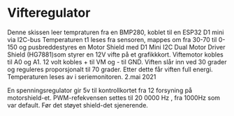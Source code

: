 # Vifteregulator

Denne skissen leer tempraturen fra en BMP280, koblet til en ESP32 D1 mini via I2C-bus
Temperaturen t1 leses fra sensoren, mappes om fra 30-70 til 0-150 og pusbreddestyres
en Motor Shield  med D1 Mini I2C Dual Motor Driver Shield (HG7881)som styrer en 12V vifte på et grafikkkort.
Viftemotor kobles til A0 og A1. 12 volt kobles + til VM og - til GND.
Viften slår inn ved 30 grader og reguleres proporsjonalt til 70 grader.
Etter dette får viften full energi.
Temperaturen leses av i seriemonitoren.
2.mai 2021

En spenningsregulator gir 5v til kontrollkortet fra 12 forsyning på motorshield-et.
PWM-refekvensen settes til 20 0000 Hz , fra 1000Hz som var default. Før det støyet shield-det sjenerende.
